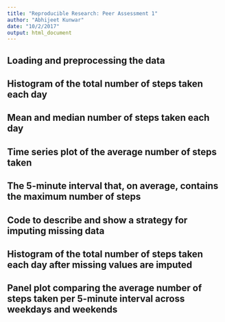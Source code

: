 ```yaml
---
title: "Reproducible Research: Peer Assessment 1"
author: "Abhijeet Kunwar"
date: "10/2/2017"
output: html_document
---
```




## Loading and preprocessing the data


## Histogram of the total number of steps taken each day


## Mean and median number of steps taken each day

## Time series plot of the average number of steps taken

## The 5-minute interval that, on average, contains the maximum number of steps

## Code to describe and show a strategy for imputing missing data

## Histogram of the total number of steps taken each day after missing values are imputed

## Panel plot comparing the average number of steps taken per 5-minute interval across weekdays and weekends
